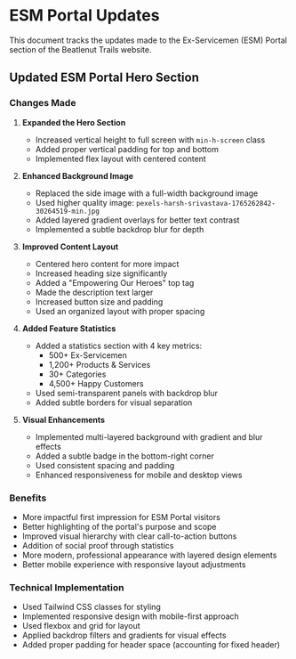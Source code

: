 # ESM Portal Updates

This document tracks the updates made to the Ex-Servicemen (ESM) Portal section of the Beatlenut Trails website.

## Updated ESM Portal Hero Section

### Changes Made

1. **Expanded the Hero Section**
   - Increased vertical height to full screen with `min-h-screen` class
   - Added proper vertical padding for top and bottom
   - Implemented flex layout with centered content

2. **Enhanced Background Image**
   - Replaced the side image with a full-width background image
   - Used higher quality image: `pexels-harsh-srivastava-1765262842-30264519-min.jpg`
   - Added layered gradient overlays for better text contrast
   - Implemented a subtle backdrop blur for depth

3. **Improved Content Layout**
   - Centered hero content for more impact
   - Increased heading size significantly
   - Added a "Empowering Our Heroes" top tag
   - Made the description text larger
   - Increased button size and padding
   - Used an organized layout with proper spacing

4. **Added Feature Statistics**
   - Added a statistics section with 4 key metrics:
     - 500+ Ex-Servicemen
     - 1,200+ Products & Services
     - 30+ Categories
     - 4,500+ Happy Customers
   - Used semi-transparent panels with backdrop blur
   - Added subtle borders for visual separation

5. **Visual Enhancements**
   - Implemented multi-layered background with gradient and blur effects
   - Added a subtle badge in the bottom-right corner
   - Used consistent spacing and padding
   - Enhanced responsiveness for mobile and desktop views

### Benefits

- More impactful first impression for ESM Portal visitors
- Better highlighting of the portal's purpose and scope
- Improved visual hierarchy with clear call-to-action buttons
- Addition of social proof through statistics
- More modern, professional appearance with layered design elements
- Better mobile experience with responsive layout adjustments

### Technical Implementation

- Used Tailwind CSS classes for styling
- Implemented responsive design with mobile-first approach
- Used flexbox and grid for layout
- Applied backdrop filters and gradients for visual effects
- Added proper padding for header space (accounting for fixed header)